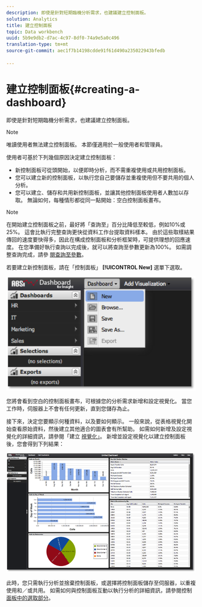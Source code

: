 ```yaml
---
description: 即使是針對短期臨機分析需求，也建議建立控制面板。
solution: Analytics
title: 建立控制面板
topic: Data workbench
uuid: 5b9e9db2-d7ac-4c97-8df0-74a9e5a0c496
translation-type: tm+mt
source-git-commit: aec1f7b14198cdde91f61d490a235022943bfedb

---
```



# 建立控制面板{#creating-a-dashboard}

即使是針對短期臨機分析需求，也建議建立控制面板。

>[!NOTE]
>
>唯讀使用者無法建立控制面板。 本節僅適用於一般使用者和管理員。

使用者可基於下列幾個原因決定建立控制面板：

* 新控制面板可從頭開始，以便即時分析，而不需重複使用或共用控制面板。
* 您可以建立新的控制面板，以執行您自己要儲存並重複使用但不要共用的個人分析。
* 您可以建立、儲存和共用新控制面板，並讓其他控制面板使用者人數加以存取。 無論如何，每種情形都從同一點開始：空白控制面板畫布。

>[!NOTE]
>
>在開始建立控制面板之前，最好將「查詢至」百分比降低至較低，例如10%或25%。 這會比執行完整查詢更快從資料工作台提取資料樣本。 由於這些取樣結果傳回的速度要快得多，因此在構成控制面板和分析框架時，可提供理想的回應速度。 在您準備好執行查詢以完成後，就可以將查詢至參數更新為100%。 如需調整查詢完成，請參 [閱查詢至參數](../../../home/c-adobe-data-workbench-dashboard/c-dashboards/c-query-to-parameter.md#concept-33db106e28bc4108bca9e8d0a440d323)。

若要建立新控制面板，請在「控制面板」 **[!UICONTROL New]** 選單下選取。

![](assets/new_dashboard.png)

您將會看到空白的控制面板畫布，可根據您的分析需求新增和設定視覺化。 當您工作時，伺服器上不會有任何更新，直到您儲存為止。

接下來，決定您要顯示何種資料，以及要如何顯示。 一般來說，從表格視覺化開始查看原始資料，然後建立其他適合的圖表會有所幫助。 如需如何新增及設定視覺化的詳細資訊，請參閱「建立 [視覺化」](../../../home/c-adobe-data-workbench-dashboard/c-visualizations/t-creating-visualizations.md#task-c6f1d20fa2484aeeb9a8487625054ecf)。 新增並設定視覺化以建立控制面板後，您會得到下列結果：

![](assets/after_configure.png)

此時，您只需執行分析並捨棄控制面板，或選擇將控制面板儲存至伺服器，以重複使用和／或共用。 如需如何與控制面板互動以執行分析的詳細資訊，請參閱控制 [面板中的選取部分](../../../home/c-adobe-data-workbench-dashboard/c-making-selections-within-the-dashboard/c-making-selections-within-the-dashboard.md#concept-0989862de0044cc4bbfd7f4441275fc4)。
